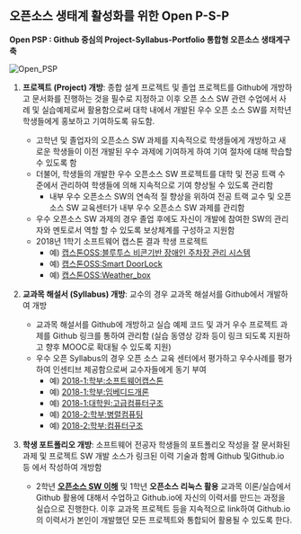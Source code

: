 ## 오픈소스 생태계 활성화를 위한 Open P-S-P

**Open PSP : Github 중심의 Project-Syllabus-Portfolio 통합형 오픈소스 생태계구축**

![Open_PSP](https://github.com/Hallym-OpenSourceSW/Hallym-OpenSourceSW.github.io/blob/master/img/open_psp.JPG)

   1. **프로젝트 (Project) 개방**: 종합 설계 프로젝트 및 졸업 프로젝트를 Github에 개방하고 문서화를 진행하는 것을 필수로 지정하고 이후 오픈 소스 SW 관련 수업에서 사례 및 실습예제로써 활용함으로써 대학 내에서 개발된 우수 오픈 소스 SW를 저학년 학생들에게 홍보하고 기여하도록 유도함.  
      * 고학년 및 졸업자의 오픈소스 SW 과제를 지속적으로 학생들에게 개방하고 새로운 학생들이 이전 개발된 우수 과제에 기여하게 하여 기여 절차에 대해 학습할 수 있도록 함
      * 더불어, 학생들의 개발한 우수 오픈소스 SW 프로젝트를 대학 및 전공 트랙 수준에서 관리하여 학생들에 의해 지속적으로 기여 향상될 수 있도록 관리함
         * 내부 우수 오픈소스 SW의 연속적 질 향상을 위하여 전공 트랙 교수 및 오픈소스 SW 교육센터가 내부 우수 오픈소스 SW 과제를 관리함
      * 우수 오픈소스 SW 과제의 경우 졸업 후에도 자신이 개발에 참여한 SW의 관리자와 멘토로서 역할 할 수 있도록 보상체계를 구성하고 지원함
      * 2018년 1학기 소프트웨어 캡스톤 결과 학생 프로젝트   
         * 예) [캡스톤OSS:블루투스 비콘기반 장애인 주차장 관리 시스템](https://github.com/YONGEEEE/Bluetooth-based-handicapped-parking-area-system)
         * 예) [캡스톤OSS:Smart DoorLock](https://github.com/jeonggunlee/Capstone-Design/blob/master/DitialDoorLock/README.md)
         * 예) [캡스톤OSS:Weather_box](https://github.com/jeonggunlee/Capstone-Design/blob/master/WeatherBox/README.md)

   2. **교과목 해설서 (Syllabus) 개방**: 교수의 경우 교과목 해설서를 Github에서 개발하여 개방
      * 교과목 해설서를 Github에 개방하고 실습 예제 코드 및 과거 우수 프로젝트 과제를 Github 링크를 통하여 관리함 (실습 동영상 강좌 등이 링크 되도록 지원하고 향후 MOOC로 확대될 수 있도록 지원)
      * 우수 오픈 Syllabus의 경우 오픈 소스 교육 센터에서 평가하고 우수사례를 평가하여 인센티브 제공함으로써 교수자들에게 동기 부여
         * 예) [2018-1:학부:소프트웨어캡스톤](https://github.com/jeonggunlee/Capstone-Design)
         * 예) [2018-1:학부:임베디드개론](https://github.com/jeonggunlee/Embedded-System-Design)
         * 예) [2018-1:대학원:고급컴퓨터구조](https://github.com/jeonggunlee/Advanced-Computer-Architecture)
         * 예) [2018-2:학부:병렬컴퓨팅](https://github.com/jeonggunlee/Parallel_Programming_2018_Fall)
         * 예) [2018-2:학부:컴퓨터구조](https://github.com/jeonggunlee/Computer_Arch_2018_Fall)


   3. **학생 포트폴리오 개방**: 소프트웨어 전공자 학생들의 포트폴리오 작성을 잘 문서화된 과제 및 프로젝트 SW 개발 소스가 링크된 이력 기술과 함께 Github 및Github.io 등 에서 작성하여 개방함
      * 2학년 **[오픈소스 SW 이해](https://github.com/emsecurity/Understandings_of_Open_Source_SW_2018_Fall)** 및 1학년 **오픈소스 리눅스 활용** 교과목 이론/실습에서 Github 활용에 대해서 수업하고 Github.io에 자신의 이력서를 만드는 과정을 실습으로 진행한다. 이후 교과목 프로젝트 등을 지속적으로 link하여 Github.io의 이력서가 본인이 개발했던 모든 프로젝트와 통합되어 활용될 수 있도록 한다.
      
